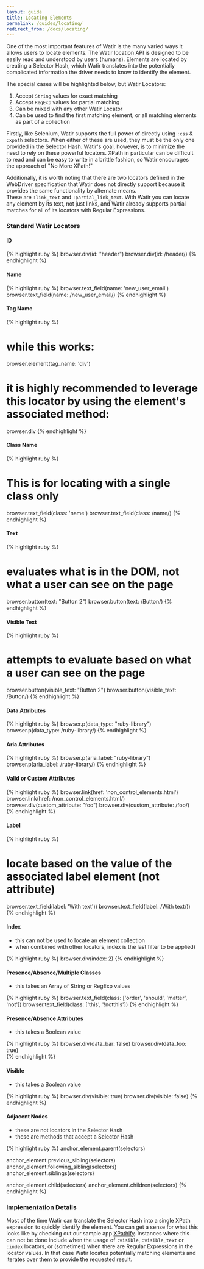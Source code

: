 ```yaml
---
layout: guide
title: Locating Elements
permalink: /guides/locating/
redirect_from: /docs/locating/
---
```


One of the most important features of Watir is the many varied ways it allows users to locate elements.
The Watir location API is designed to be easily read and understood by users (humans).
Elements are located by creating a Selector Hash, which Watir translates into the potentially
complicated information the driver needs to know to identify the element.  
 
 The special cases will be highlighted below, but Watir Locators:
 
 1. Accept `String` values for exact matching
 2. Accept `RegExp` values for partial matching
 3. Can be mixed with any other Watir Locator 
 4. Can be used to find the first matching element, or all matching elements as part of a collection

Firstly, like Selenium, Watir supports the full power of directly using `:css` & `:xpath` selectors. When
 either of these are used, they must be the only one provided in the Selector Hash. 
 Watir's goal, however, is to minimize the need to rely on these powerful locators. 
 XPath in particular can be difficult to read and can be easy to 
write in a brittle fashion, so Watir encourages the approach of "No More XPath!"

Additionally, it is worth noting that there are two locators defined in the WebDriver specification
 that Watir does not directly support because it provides the same functionality by alternate means.  
 These are `:link_text` and `:partial_link_text`.
With Watir you can locate any element by its text, not just links, and Watir already supports
 partial matches for all of its locators with Regular Expressions. 
<p />

### Standard Watir Locators

<p />

#### ID 

{% highlight ruby %}
browser.div(id: "header")
browser.div(id: /header/)
{% endhighlight %}

<p />

#### Name 

{% highlight ruby %}
browser.text_field(name: 'new_user_email')
browser.text_field(name: /new_user_email/)
{% endhighlight %}

<p />

#### Tag Name

{% highlight ruby %}
# while this works:
browser.element(tag_name: 'div')
 
# it is highly recommended to leverage this locator by using the element's associated method:
browser.div
{% endhighlight %}

<p />

#### Class Name

{% highlight ruby %}
# This is for locating with a single class only
browser.text_field(class: 'name')
browser.text_field(class: /name/)
{% endhighlight %}

<p />

#### Text

{% highlight ruby %}
# evaluates what is in the DOM, not what a user can see on the page
browser.button(text: "Button 2")
browser.button(text: /Button/)
{% endhighlight %}

<p />

#### Visible Text 

{% highlight ruby %}
# attempts to evaluate based on what a user can see on the page
browser.button(visible_text: "Button 2")
browser.button(visible_text: /Button/)
{% endhighlight %}

<p />

#### Data Attributes

{% highlight ruby %}
browser.p(data_type: "ruby-library")
browser.p(data_type: /ruby-library/)
{% endhighlight %}

<p />

#### Aria Attributes

{% highlight ruby %}
browser.p(aria_label: "ruby-library")
browser.p(aria_label: /ruby-library/)
{% endhighlight %}

<p />

#### Valid or Custom Attributes 

{% highlight ruby %}
browser.link(href: 'non_control_elements.html')
browser.link(href: /non_control_elements.html/)
browser.div(custom_attribute: "foo")
browser.div(custom_attribute: /foo/)
{% endhighlight %}

<p />

#### Label

{% highlight ruby %}
# locate based on the value of the associated label element (not attribute)
browser.text_field(label: 'With text'))
browser.text_field(label: /With text/))
{% endhighlight %}

  <p />

#### Index 
* this can not be used to locate an element collection
* when combined with other locators, index is the last filter to be applied)

{% highlight ruby %}
browser.div(index: 2)
{% endhighlight %}

<p />

#### Presence/Absence/Multiple Classes
* this takes an Array of String or RegExp values

{% highlight ruby %}
browser.text_field(class: ['order', 'should', 'matter', 'not'])
browser.text_field(class: ['this', '!notthis'])
{% endhighlight %}

<p />

#### Presence/Absence Attributes 
* this takes a Boolean value

{% highlight ruby %}
browser.div(data_bar: false)
browser.div(data_foo: true)        
{% endhighlight %}

<p />

#### Visible
* this takes a Boolean value

{% highlight ruby %}
browser.div(visible: true)
browser.div(visible: false)
{% endhighlight %}

<p />

#### Adjacent Nodes
* these are not locators in the Selector Hash
* these are methods that accept a Selector Hash 
                
{% highlight ruby %}
anchor_element.parent(selectors)

anchor_element.previous_sibling(selectors)
anchor_element.following_sibling(selectors)
anchor_element.siblings(selectors)

anchor_element.child(selectors)
anchor_element.children(selectors)
{% endhighlight %}

<p />

### Implementation Details

Most of the time Watir can translate the Selector Hash into a single XPath expression to quickly identify the element.
 You can get a sense for what this looks like by checking out our sample app [XPathify](http://xpathify.herokuapp.com/).
Instances where this can not be done include when the usage of `:visible`, `:visible_text` or `:index` locators,
or (sometimes) when there are Regular Expressions in the locator values. In that case Watir locates
 potentially matching elements and iterates over them to provide the requested result.
